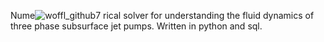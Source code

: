 Nume![woffl_github7](https://github.com/kwellis/woffl/assets/62774251/8b80146f-a503-4576-8f43-f1aa45d93a05)
rical solver for understanding the fluid dynamics of three phase subsurface jet pumps. Written in python and sql.
